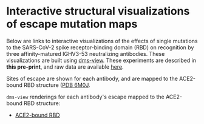 # Interactive structural visualizations of escape mutation maps

Below are links to interactive visualizations of the effects of single mutations to the SARS-CoV-2 spike receptor-binding domain (RBD) on recognition by three affinity-matured IGHV3-53 neutralizing antibodies. 
These visualizations are built using [dms-view](https://dms-view.github.io/docs/).
These experiments are described in **this pre-print**, and raw data are available [here](https://github.com/jbloomlab/SARS-CoV-2-RBD_MAP_Karolinska/blob/main/results/supp_data/karolinska_raw_data.csv).

Sites of escape are shown for each antibody, and are mapped to the ACE2-bound RBD structure ([PDB 6M0J](https://www.rcsb.org/structure/6M0J).

`dms-view` renderings for each antibody's escape mapped to the ACE2-bound RBD structure:
 - <a href="" target="_blank">ACE2-bound RBD</a>
